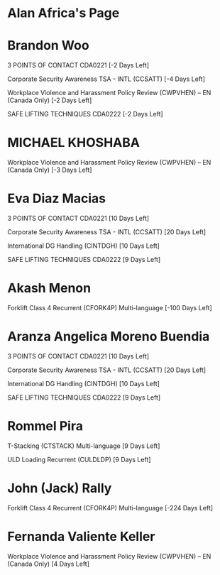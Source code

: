 # Alan Africa's Page




# Brandon Woo


3 POINTS OF CONTACT CDA0221 [-2 Days Left]

Corporate Security Awareness TSA - INTL (CCSATT) [-4 Days Left]

Workplace Violence and Harassment Policy Review (CWPVHEN) – EN (Canada Only) [-2 Days Left]

SAFE LIFTING TECHNIQUES CDA0222 [-2 Days Left]



# MICHAEL KHOSHABA


Workplace Violence and Harassment Policy Review (CWPVHEN) – EN (Canada Only) [-3 Days Left]



# Eva Diaz Macias


3 POINTS OF CONTACT CDA0221 [10 Days Left]

Corporate Security Awareness TSA - INTL (CCSATT) [20 Days Left]

International DG Handling (CINTDGH) [10 Days Left]

SAFE LIFTING TECHNIQUES CDA0222 [9 Days Left]



# Akash Menon


Forklift Class 4 Recurrent (CFORK4P) Multi-language [-100 Days Left]



# Aranza Angelica Moreno Buendia


3 POINTS OF CONTACT CDA0221 [10 Days Left]

Corporate Security Awareness TSA - INTL (CCSATT) [20 Days Left]

International DG Handling (CINTDGH) [10 Days Left]

SAFE LIFTING TECHNIQUES CDA0222 [9 Days Left]



# Rommel Pira


T-Stacking (CTSTACK) Multi-language [9 Days Left]

ULD Loading Recurrent (CULDLDP) [9 Days Left]



# John (Jack) Rally


Forklift Class 4 Recurrent (CFORK4P) Multi-language [-224 Days Left]



# Fernanda Valiente Keller


Workplace Violence and Harassment Policy Review (CWPVHEN) – EN (Canada Only) [4 Days Left]



